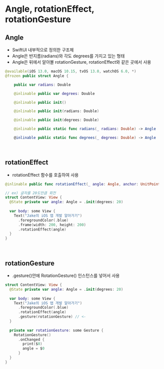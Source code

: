 # Angle, rotationEffect, rotationGesture

## Angle
- SwiftUI 내부적으로 정의한 구조체
- Angle은 반지름(radians)와 각도 degrees를 가지고 있는 형태
- Angle은 뒤에서 알아볼 rotationGesture, rotationEffect와 같은 곳에서 사용
```Swift
@available(iOS 13.0, macOS 10.15, tvOS 13.0, watchOS 6.0, *)
@frozen public struct Angle {

    public var radians: Double

    @inlinable public var degrees: Double

    @inlinable public init()

    @inlinable public init(radians: Double)

    @inlinable public init(degrees: Double)

    @inlinable public static func radians(_ radians: Double) -> Angle

    @inlinable public static func degrees(_ degrees: Double) -> Angle
```
<br/>

## rotationEffect
- rotationEffect 함수를 호출하여 사용
```Swift
@inlinable public func rotationEffect(_ angle: Angle, anchor: UnitPoint = .center) -> some View
```

```Swift
// ex) 글자를 20도만큼 회전
struct ContentView: View {
  @State private var angle: Angle = .init(degrees: 20)
  
  var body: some View {
    Text("Jake의 iOS 앱 개발 알아가기")
      .foregroundColor(.blue)
      .frame(width: 200, height: 200)
      .rotationEffect(angle)
  }
}
```
<br/>

## rotationGesture
- .gesture()안에 RotationGesture() 인스턴스를 넣어서 사용
```Swift
struct ContentView: View {
  @State private var angle: Angle = .init(degrees: 20)
  
  var body: some View {
    Text("Jake의 iOS 앱 개발 알아가기")
      .foregroundColor(.blue)
      .rotationEffect(angle)
      .gesture(rotationGesture) // <-
  }
  
  private var rotationGesture: some Gesture {
    RotationGesture()
      .onChanged {
        print($0)
        angle = $0
      }
  }
}
```
<br/>
